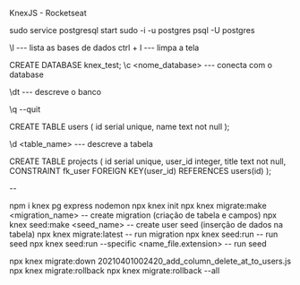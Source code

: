 KnexJS - Rocketseat

sudo service postgresql start
sudo -i -u postgres
psql -U postgres

\l   --- lista as bases de dados
ctrl + l --- limpa a tela

CREATE DATABASE knex_test;
\c <nome_database>  --- conecta com o database

\dt --- descreve o banco

\q --quit

CREATE TABLE users (
	id serial unique,
	name text not null
);

\d <table_name> --- descreve a tabela


CREATE TABLE projects (
	id serial unique,
	user_id integer,
	title text not null,
	CONSTRAINT fk_user
      FOREIGN KEY(user_id) 
	  	REFERENCES users(id)
);

--

npm i knex pg express nodemon
npx knex init
npx knex migrate:make <migration_name>  -- create migration (criação de tabela e campos)
npx knex seed:make <seed_name>   -- create user seed (inserção de dados na tabela)
npx knex migrate:latest  -- run migration
npx knex seed:run -- run seed
npx knex seed:run --specific <name_file.extension> -- run seed

npx knex migrate:down 20210401002420_add_column_delete_at_to_users.js
npx knex migrate:rollback
npx knex migrate:rollback --all
